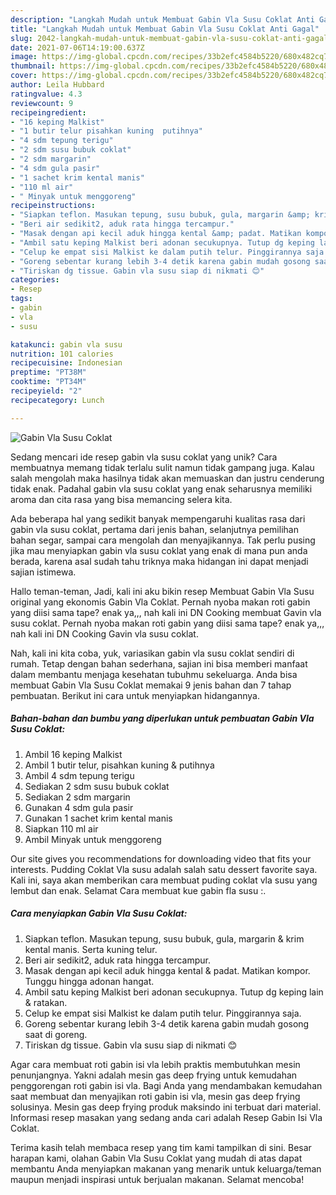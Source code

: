 ```yaml
---
description: "Langkah Mudah untuk Membuat Gabin Vla Susu Coklat Anti Gagal"
title: "Langkah Mudah untuk Membuat Gabin Vla Susu Coklat Anti Gagal"
slug: 2042-langkah-mudah-untuk-membuat-gabin-vla-susu-coklat-anti-gagal
date: 2021-07-06T14:19:00.637Z
image: https://img-global.cpcdn.com/recipes/33b2efc4584b5220/680x482cq70/gabin-vla-susu-coklat-foto-resep-utama.jpg
thumbnail: https://img-global.cpcdn.com/recipes/33b2efc4584b5220/680x482cq70/gabin-vla-susu-coklat-foto-resep-utama.jpg
cover: https://img-global.cpcdn.com/recipes/33b2efc4584b5220/680x482cq70/gabin-vla-susu-coklat-foto-resep-utama.jpg
author: Leila Hubbard
ratingvalue: 4.3
reviewcount: 9
recipeingredient:
- "16 keping Malkist"
- "1 butir telur pisahkan kuning  putihnya"
- "4 sdm tepung terigu"
- "2 sdm susu bubuk coklat"
- "2 sdm margarin"
- "4 sdm gula pasir"
- "1 sachet krim kental manis"
- "110 ml air"
- " Minyak untuk menggoreng"
recipeinstructions:
- "Siapkan teflon. Masukan tepung, susu bubuk, gula, margarin &amp; krim kental manis. Serta kuning telur."
- "Beri air sedikit2, aduk rata hingga tercampur."
- "Masak dengan api kecil aduk hingga kental &amp; padat. Matikan kompor. Tunggu hingga adonan hangat."
- "Ambil satu keping Malkist beri adonan secukupnya. Tutup dg keping lain &amp; ratakan."
- "Celup ke empat sisi Malkist ke dalam putih telur. Pinggirannya saja."
- "Goreng sebentar kurang lebih 3-4 detik karena gabin mudah gosong saat di goreng."
- "Tiriskan dg tissue. Gabin vla susu siap di nikmati 😊"
categories:
- Resep
tags:
- gabin
- vla
- susu

katakunci: gabin vla susu 
nutrition: 101 calories
recipecuisine: Indonesian
preptime: "PT38M"
cooktime: "PT34M"
recipeyield: "2"
recipecategory: Lunch

---
```



![Gabin Vla Susu Coklat](https://img-global.cpcdn.com/recipes/33b2efc4584b5220/680x482cq70/gabin-vla-susu-coklat-foto-resep-utama.jpg)

Sedang mencari ide resep gabin vla susu coklat yang unik? Cara membuatnya memang tidak terlalu sulit namun tidak gampang juga. Kalau salah mengolah maka hasilnya tidak akan memuaskan dan justru cenderung tidak enak. Padahal gabin vla susu coklat yang enak seharusnya memiliki aroma dan cita rasa yang bisa memancing selera kita.

Ada beberapa hal yang sedikit banyak mempengaruhi kualitas rasa dari gabin vla susu coklat, pertama dari jenis bahan, selanjutnya pemilihan bahan segar, sampai cara mengolah dan menyajikannya. Tak perlu pusing jika mau menyiapkan gabin vla susu coklat yang enak di mana pun anda berada, karena asal sudah tahu triknya maka hidangan ini dapat menjadi sajian istimewa.

Hallo teman-teman, Jadi, kali ini aku bikin resep Membuat Gabin Vla Susu original yang ekonomis Gabin Vla Coklat. Pernah nyoba makan roti gabin yang diisi sama tape? enak ya,,, nah kali ini DN Cooking membuat Gavin vla susu coklat. Pernah nyoba makan roti gabin yang diisi sama tape? enak ya,,, nah kali ini DN Cooking Gavin vla susu coklat.


Nah, kali ini kita coba, yuk, variasikan gabin vla susu coklat sendiri di rumah. Tetap dengan bahan sederhana, sajian ini bisa memberi manfaat dalam membantu menjaga kesehatan tubuhmu sekeluarga. Anda bisa membuat Gabin Vla Susu Coklat memakai 9 jenis bahan dan 7 tahap pembuatan. Berikut ini cara untuk menyiapkan hidangannya.

<!--inarticleads1-->

##### Bahan-bahan dan bumbu yang diperlukan untuk pembuatan Gabin Vla Susu Coklat:

1. Ambil 16 keping Malkist
1. Ambil 1 butir telur, pisahkan kuning &amp; putihnya
1. Ambil 4 sdm tepung terigu
1. Sediakan 2 sdm susu bubuk coklat
1. Sediakan 2 sdm margarin
1. Gunakan 4 sdm gula pasir
1. Gunakan 1 sachet krim kental manis
1. Siapkan 110 ml air
1. Ambil  Minyak untuk menggoreng


Our site gives you recommendations for downloading video that fits your interests. Pudding Coklat Vla susu adalah salah satu dessert favorite saya. Kali ini, saya akan memberikan cara membuat puding coklat vla susu yang lembut dan enak. Selamat Cara membuat kue gabin fla susu :. 

<!--inarticleads2-->

##### Cara menyiapkan Gabin Vla Susu Coklat:

1. Siapkan teflon. Masukan tepung, susu bubuk, gula, margarin &amp; krim kental manis. Serta kuning telur.
1. Beri air sedikit2, aduk rata hingga tercampur.
1. Masak dengan api kecil aduk hingga kental &amp; padat. Matikan kompor. Tunggu hingga adonan hangat.
1. Ambil satu keping Malkist beri adonan secukupnya. Tutup dg keping lain &amp; ratakan.
1. Celup ke empat sisi Malkist ke dalam putih telur. Pinggirannya saja.
1. Goreng sebentar kurang lebih 3-4 detik karena gabin mudah gosong saat di goreng.
1. Tiriskan dg tissue. Gabin vla susu siap di nikmati 😊


Agar cara membuat roti gabin isi vla lebih praktis membutuhkan mesin penunjangnya. Yakni adalah mesin gas deep frying untuk kemudahan penggorengan roti gabin isi vla. Bagi Anda yang mendambakan kemudahan saat membuat dan menyajikan roti gabin isi vla, mesin gas deep frying solusinya. Mesin gas deep frying produk maksindo ini terbuat dari material. Informasi resep masakan yang sedang anda cari adalah Resep Gabin Isi Vla Coklat. 

Terima kasih telah membaca resep yang tim kami tampilkan di sini. Besar harapan kami, olahan Gabin Vla Susu Coklat yang mudah di atas dapat membantu Anda menyiapkan makanan yang menarik untuk keluarga/teman maupun menjadi inspirasi untuk berjualan makanan. Selamat mencoba!
